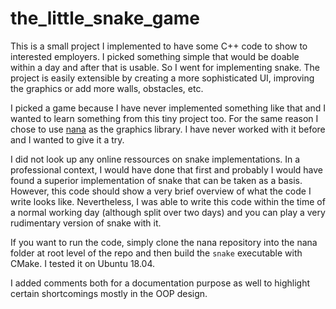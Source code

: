 # the_little_snake_game

This is a small project I implemented to have some C++ code to show to interested employers.
I picked something simple that would be doable within a day and after that is usable. So I went for 
implementing snake. The project is easily extensible by creating a more sophisticated UI, improving the graphics or
add more walls, obstacles, etc.

I picked a game because I have never implemented something like that and I wanted to learn something
from this tiny project too. For the same reason I chose to use [nana](http://nanapro.org/en-us/) as the graphics library.
I have never worked with it before and I wanted to give it a try. 

I did not look up any online ressources on snake implementations. 
In a professional context, I would have done that first and probably I would have found a superior implementation of snake that can 
be taken as a basis. However, this code should show a very brief overview of what the code I write looks like.
Nevertheless, I was able to write this code within the time of a normal working day (although split over two days) 
and you can play a very rudimentary version of snake with it.

If you want to run the code, simply clone the nana repository into the nana folder at root level of the repo and 
then build the `snake` executable with CMake. I tested it on Ubuntu 18.04.

I added comments both for a documentation purpose as well to highlight certain shortcomings mostly in the OOP design.